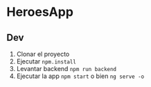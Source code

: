 # HeroesApp

## Dev

1. Clonar el proyecto
2. Ejecutar ```npm.install```
3. Levantar backend ```npm run backend```
4. Ejecutar la app ```npm start``` o bien ```ng serve -o```
